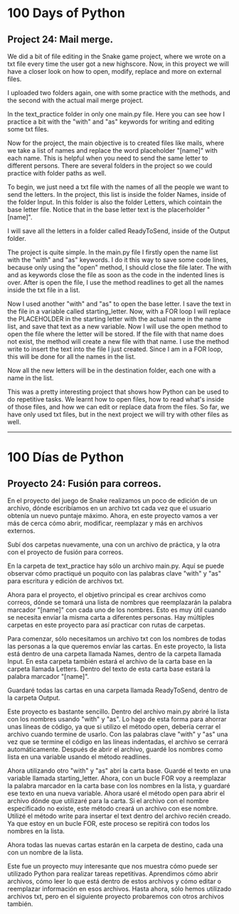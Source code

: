 # 100 Days of Python
## Project 24: Mail merge.

We did a bit of file editing in the Snake game project, where we wrote on a txt file every time the user got a new highscore.
Now, in this proyect we will have a closer look on how to open, modify, replace and more on external files.

I uploaded two folders again, one with some practice with the methods, and the second with the actual mail merge project.

In the text_practice folder in only one main.py file. Here you can see how I practice a bit with the "with" and "as" keywords for writing and editing some txt files.

Now for the project, the main objective is to created files like mails, where we take a list of names and replace the word placeholder "[name]" with each name. This is helpful when you need to send the same letter to different persons. There are several folders in the project so we could practice with folder paths as well.

To begin, we just need a txt file with the names of all the people we want to send the letters. In the project, this list is inside the folder Names, inside of the folder Input. In this folder is also the folder Letters, which cointain the base letter file. Notice that in the base letter text is the placerholder "[name]".

I will save all the letters in a folder called ReadyToSend, inside of the Output folder.

The project is quite simple. In the main.py file I firstly open the name list with the "with" and "as" keywords. I do it this way to save some code lines, because only using the "open" method, I should close the file later. The with and as keywords close the file as soon as the code in the indented lines is over.
After is open the file, I use the method readlines to get all the names inside the txt file in a list.

Now I used another "with" and "as" to open the base letter. I save the text in the file in a variable called starting_letter. Now, with a FOR loop I will replace the PLACEHOLDER in the starting letter with the actual name in the name list, and save that text as a new variable. Now I will use the open method to open the file where the letter will be stored. If the file with that name does not exist, the method will create a new file with that name. I use the method write to insert the text into the file I just created.
Since I am in a FOR loop, this will be done for all the names in the list.

Now all the new letters will be in the destination folder, each one with a name in the list.

This was a pretty interesting project that shows how Python can be used to do repetitive tasks. We learnt how to open files, how to read what's inside of those files, and how we can edit or replace data from the files. So far, we have only used txt files, but in the next project we will try with other files as well.


---------------------------------------------------------------------------------------------------------------------------------------------------------------------------------


# 100 Días de Python
## Proyecto 24: Fusión para correos.

En el proyecto del juego de Snake realizamos un poco de edición de un archivo, dónde escribíamos en un archivo txt cada vez que el usuario obtenía un nuevo puntaje máximo.
Ahora, en este proyecto vamos a ver más de cerca cómo abrir, modificar, reemplazar y más en archivos externos.

Subí dos carpetas nuevamente, una con un archivo de práctica, y la otra con el proyecto de fusión para correos.

En la carpeta de text_practice hay sólo un archivo main.py. Aquí se puede observar cómo practiqué un poquito con las palabras clave "with" y "as" para escritura y edición de archivos txt.

Ahora para el proyecto, el objetivo principal es crear archivos como correos, dónde se tomará una lista de nombres que reemplazarán la palabra marcador "[name]" con cada uno de los nombres. Esto es muy útil cuando se necesita envíar la misma carta a diferentes personas. Hay múltiples carpetas en este proyecto para así practicar con rutas de carpetas.

Para comenzar, sólo necesitamos un archivo txt con los nombres de todas las personas a la que queremos envíar las cartas. En este proyecto, la lista está dentro de una carpeta llamada Names, dentro de la carpeta llamada Input. En esta carpeta también estará el archivo de la carta base en la carpeta llamada Letters. Dentro del texto de esta carta base estará la palabra marcador "[name]".

Guardaré todas las cartas en una carpeta llamada ReadyToSend, dentro de la carpeta Output.

Este proyecto es bastante sencillo. Dentro del archivo main.py abriré la lista con los nombres usando "with" y "as". Lo hago de esta forma para ahorrar unas líneas de código, ya que si utilizo el método open, debería cerrar el archivo cuando termine de usarlo. Con las palabras clave "with" y "as" una vez que se termine el código en las líneas indentadas, el archivo se cerrará automáticamente.
Después de abrir el archivo, guardé los nombres como lista en una variable usando el método readlines.

Ahora utilizando otro "with" y "as" abrí la carta base. Guardé el texto en una variable llamada starting_letter. Ahora, con un bucle FOR voy a reemplazar la palabra marcador en la carta base con los nombres en la lista, y guardaré ese texto en una nueva variable. Ahora usaré el método open para abrir el archivo dónde que utilizaré para la carta. Si el archivo con el nombre especificado no existe, este método creará un archivo con ese nombre. Utilizé el método write para insertar el text dentro del archivo recién creado.
Ya que estoy en un bucle FOR, este proceso se repitirá con todos los nombres en la lista.

Ahora todas las nuevas cartas estarán en la carpeta de destino, cada una con un nombre de la lista.

Este fue un proyecto muy interesante que nos muestra cómo puede ser utilizado Python para realizar tareas repetitivas. Aprendimos cómo abrir archivos, cómo leer lo que está dentro de estos archivos y cómo editar o reemplazar información en esos archivos. Hasta ahora, sólo hemos utilizado archivos txt, pero en el siguiente proyecto probaremos con otros archivos también.

